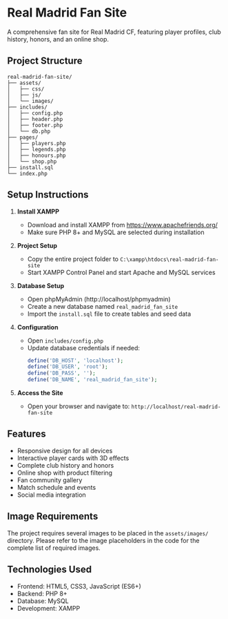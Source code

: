 # Real Madrid Fan Site

A comprehensive fan site for Real Madrid CF, featuring player profiles, club history, honors, and an online shop.

## Project Structure

```
real-madrid-fan-site/
├── assets/
│   ├── css/
│   ├── js/
│   └── images/
├── includes/
│   ├── config.php
│   ├── header.php
│   ├── footer.php
│   └── db.php
├── pages/
│   ├── players.php
│   ├── legends.php
│   ├── honours.php
│   └── shop.php
├── install.sql
└── index.php
```

## Setup Instructions

1. **Install XAMPP**
   - Download and install XAMPP from https://www.apachefriends.org/
   - Make sure PHP 8+ and MySQL are selected during installation

2. **Project Setup**
   - Copy the entire project folder to `C:\xampp\htdocs\real-madrid-fan-site`
   - Start XAMPP Control Panel and start Apache and MySQL services

3. **Database Setup**
   - Open phpMyAdmin (http://localhost/phpmyadmin)
   - Create a new database named `real_madrid_fan_site`
   - Import the `install.sql` file to create tables and seed data

4. **Configuration**
   - Open `includes/config.php`
   - Update database credentials if needed:
     ```php
     define('DB_HOST', 'localhost');
     define('DB_USER', 'root');
     define('DB_PASS', '');
     define('DB_NAME', 'real_madrid_fan_site');
     ```

5. **Access the Site**
   - Open your browser and navigate to:
     `http://localhost/real-madrid-fan-site`

## Features

- Responsive design for all devices
- Interactive player cards with 3D effects
- Complete club history and honors
- Online shop with product filtering
- Fan community gallery
- Match schedule and events
- Social media integration

## Image Requirements

The project requires several images to be placed in the `assets/images/` directory. Please refer to the image placeholders in the code for the complete list of required images.

## Technologies Used

- Frontend: HTML5, CSS3, JavaScript (ES6+)
- Backend: PHP 8+
- Database: MySQL
- Development: XAMPP 
